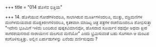 +++
title = "014 ಹೊಳೆವ ಭಿತ್ತಿಯ"

+++
14. ಹೊಳೆಯುವ ಗೋಡೆಗಳಿಂದಲೂ, ಸಾಲಾಗಿರುವ ಮೂರ್ತಿಗಳಿಂದಲೂ, ಮುತ್ತು, ವಜ್ರಮಣಿಗಳ ಮಂಗಳಮಯವಾದ ದೊಡ್ಡಕಿರಣಗಳಿಂದಲೂ, ಕೃತಕವಾಗಿ ಮಾಡಿಟ್ಟ ಚಿತ್ರ ಪತ್ರಗಳ ರಚನೆಯಿಂದಲೂ ಶೋಭಿಸುತ್ತಾ "ಇದೇನು ಭೂಮಿಗೆ ಇಳಿದು ಬಂದಿರುವ ಪುಷ್ಪಕವಿಮಾನವೋ, ಹೊಸದಾದ ಸೂರ್ಯನ ರಥವೋ ಅಥವಾ ಕ್ಷೀರ ಸಾಗರಶಯನನಾದ ನಾರಾಯಣನ ಮಲಗುವ ಮನೆಯೋ" ಎಂದು ಭ್ರಮಿಸುವಂತೆ ಬಹು ಸೊಗಸಾಗಿ ಆ ಮಂಟಪ ಕಂಗೊಳಿಸುತ್ತಿತ್ತು. ಅಲ್ಲಿನ ಏರ್ಪಾಡುಗಳನ್ನು ಏನೆಂದು ವರ್ಣಿಸುವುದು ?